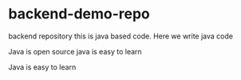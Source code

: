 # backend-demo-repo
backend repository
this is java based code. Here we write java code

 
 Java is open source
 java is easy to learn


Java is easy to learn

